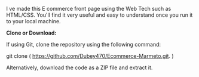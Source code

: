 I ve made this E commerce front page using the Web Tech such as HTML/CSS. You'll find it very useful and easy to understand once you run it to your local machine.

**Clone or Download:**

If using Git, clone the repository using the following command:

git clone ( https://github.com/Dubey470/Ecommerce-Marmeto.git. )

Alternatively, download the code as a ZIP file and extract it.
